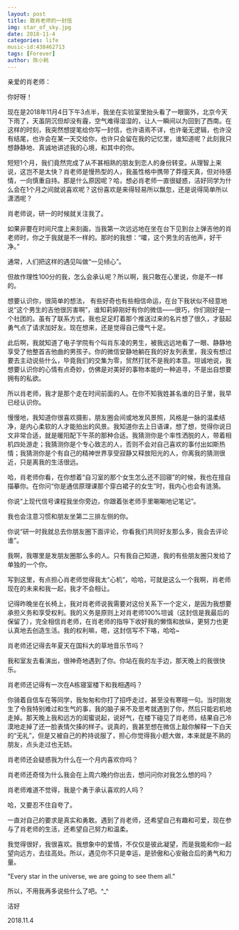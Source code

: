 ```yaml
---
layout: post
title: 致肖老师的一封信
img: star_of_sky.jpg
date: 2018-11-4
categories: life
music-id:438462713
tags: [Forever]
author: 陈小耗
---
```


亲爱的肖老师：

  你好呀！

  现在是2018年11月4日下午3点半，我坐在实验室里抬头看了一眼窗外，北京今天下雨了，天虽阴沉但却没有霾，空气难得湿湿的，让人一瞬间以为回到了西南。在这样的时刻，我突然想提笔给你写一封信，也许语焉不详，也许毫无逻辑，也许没有结尾，也许会在某一天交给你，也许只会留在我的记忆里，谁知道呢？此刻我只想静静地、真诚地讲述我的心境，和其中的你。

  

  短短1个月，我们竟然完成了从不甚相熟的朋友到恋人的身份转变。从理智上来说，这岂不是太快？肖老师是慢热型的人，我虽性格中携带了莽撞天真，但对待感情，一向慎重自持。那是什么原因呢？哈，想必肖老师一直很疑惑，洁好同学为什么会在1个月之间就说喜欢呢？这份喜欢是来得轻易所以飘忽，还是说得简单所以潇洒呢？



  肖老师说，研一的时候就关注我了。

  如果非要在时间尺度上来刻画，当我第一次远远地在坐在台下见到台上弹吉他的肖老师时，你之于我就是不一样的。那时的我想：“嚯，这个男生的吉他声，好干净。”

  通常，人们把这样的遇见叫做“一见倾心”。

  但故作理性100分的我，怎么会承认呢？所以啊，我只敢在心里说，你是不一样的。

  想要认识你，很简单的想法， 有些好奇也有些相信命运，在台下我状似不经意地说“这个男生的吉他很厉害啊”，谁知莉婷刚好有你的微信——很巧，你们刚好是一个社团的。虽有了联系方式，我也足足盯着那个推送过来的名片想了很久，才鼓起勇气点了请求加好友。现在想来，还是觉得自己傻气十足。

   此后啊，我就知道了电子学院有个叫肖东凌的男生，被我远远地看了一眼、静静地享受了他整首吉他曲的男孩子。你的微信安静地躺在我的好友列表里，我没有想过要去主动说些什么，毕竟我们的交集为零，贸然打扰不是我的本意。坦诚地说，我想要认识你的心情有点奇妙，仿佛是对美好的事物本能的一种追寻，不是出自想要拥有的私欲。

  所以肖老师，我才是那个走在时间前面的人。在你不知我姓甚名谁的日子里，我早已经认识你。

  慢慢地，我知道你很喜欢摄影，朋友圈会间或地发风景照，风格是一脉的温柔结净，是内心柔软的人才能拍出的风景。我知道你去上日语课，想了想，觉得你说日文非常合适，就是暖阳配下午茶的那种合适。我猜测你是个率性洒脱的人，带着相机四处游走；我猜测你是个专心致志的人，否则不会对自己喜欢的事付出如斯热情；我猜测你是个有自己的精神世界享受寂静又释放阳光的人，你离我的猜测很近，只是离我的生活很远。

  哈，肖老师你看，在你想着“自习室的那个女生怎么还不回寝”的时候，我也在擅自描摹你。在你问“你是通信原理课那个穿白裙子的女生”时，我内心也会有涟漪。

  你说“上现代信号课程我坐你旁边，你跟着张老师手里唰唰地记笔记”。

  我也会注意习惯和朋友坐第二三排左侧的你。

  你说“研一时我就总去你朋友圈下面评论，你看我们共同好友那么多，我会去评论谁”。

  我啊，我哪里是发朋友圈那么多的人。只有我自己知道，我的有些朋友圈只发给了单独的一个你。

  

  写到这里，有点担心肖老师觉得我太“心机”，哈哈，可就是这么一个我啊，肖老师现在的未来和我一起，我才不会相让。

  记得昨晚坐在长椅上，我对肖老师说我需要对这份关系下一个定义，是因为我想要承担义务和享受权利。我的义务是原则上对肖老师100%坦诚（这封信是我最后的保留了），完全相信肖老师，在肖老师的指导下收好我的懒惰和放纵，更努力也更认真地去创造生活。我的权利嘛，嗯，这封信写不下咯，哈哈~


  肖老师还记得去年夏天在国科大的草地音乐节吗？

  我和室友去看演出，很神奇地遇到了你。你站在我的左手边，那天晚上的我很快乐。



  肖老师还记得有一次在A栋寝室楼下和我相遇吗？

  你骑着自信车在等同学，我匆匆和你打了招呼走过，甚至没有寒暄一句。当时刚发生了令我特别难过和生气的事，我的脑子来不及思考就遇到了你，然后只能宕机地走掉。那天晚上我和远方的闺蜜说起，说好气，在楼下碰见了肖老师，结果自己冷漠地走掉了还一脸表情欠揍的样子。说真的，我甚至想在微信上敲你解释一下白天的“无礼”，但是又被自己的矜持说服了，担心你觉得我小题大做，本来就是不熟的朋友，点头走过也无妨。



  肖老师还会疑惑我为什么在一个月内喜欢你吗？

  肖老师还奇怪为什么我会在上周六晚约你出去，想问问你对我怎么想的吗？

  肖老师难道不觉得，我是个勇于承认喜欢的人吗？



   哈，又要忍不住自夸了。

   一直对自己的要求是真实和勇敢。遇到了肖老师，还希望自己有趣和可爱，现在参与了肖老师的生活，还希望自己努力和温柔。

   我觉得很好，我很喜欢。我想象中的爱情，不仅仅是彼此凝望，而是我能和你一起望向远方，去往高处。所以，遇见你不只是幸运，是骄傲和心安融合后的勇气和力量。



  "Every star in the universe, we are going to see them all."

   所以，不用我再多说些什么了吧。^_^



洁好

2018.11.4